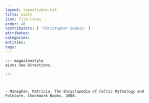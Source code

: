 ```yaml
---
layout: layouts/pce.njk
title: aiats
icon: file-lines
order: 48
contributors: [ 'Christopher Godwin' ]
attributes:
categories:
entities:
tags:
---
```

``` tab [group1:Info]
::: magazinestyle
aiats See Directions.

:::
```
``` tab [group1:Attributes]
```
``` tab [group1:Entities]
```
``` tab [group1:Sources]
- Monaghan, Patricia. The Encyclopedia of Celtic Mythology and Folklore. Checkmark Books, 2008.
```
